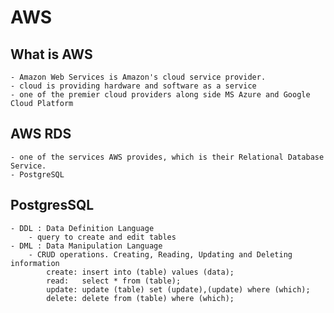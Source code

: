 # AWS

## What is AWS

    - Amazon Web Services is Amazon's cloud service provider.
    - cloud is providing hardware and software as a service
    - one of the premier cloud providers along side MS Azure and Google Cloud Platform

## AWS RDS

    - one of the services AWS provides, which is their Relational Database Service.
    - PostgreSQL

## PostgresSQL

    - DDL : Data Definition Language
        - query to create and edit tables
    - DML : Data Manipulation Language
        - CRUD operations. Creating, Reading, Updating and Deleting information
            create: insert into (table) values (data);
            read:   select * from (table);
            update: update (table) set (update),(update) where (which);
            delete: delete from (table) where (which);

